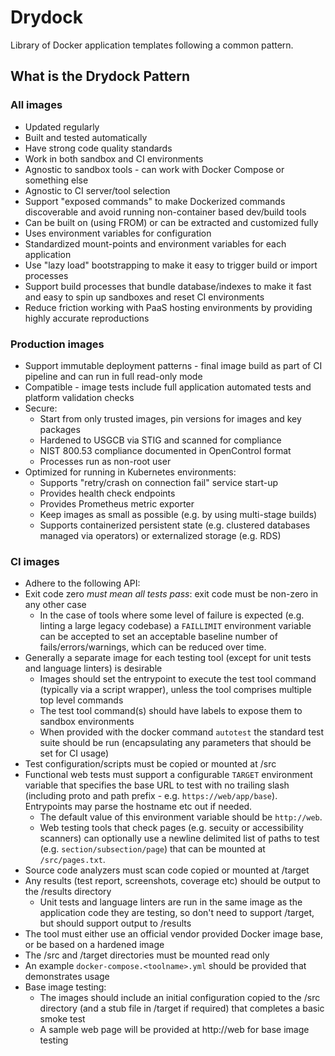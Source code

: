 # Drydock

Library of Docker application templates following a common pattern.

## What is the Drydock Pattern

### All images

* Updated regularly
* Built and tested automatically
* Have strong code quality standards
* Work in both sandbox and CI environments
* Agnostic to sandbox tools - can work with Docker Compose or something else
* Agnostic to CI server/tool selection
* Support "exposed commands" to make Dockerized commands discoverable and avoid running non-container based dev/build tools
* Can be built on (using FROM) or can be extracted and customized fully
* Uses environment variables for configuration
* Standardized mount-points and environment variables for each application
* Use "lazy load" bootstrapping to make it easy to trigger build or import processes
* Support build processes that bundle database/indexes to make it fast and easy to spin up sandboxes and reset CI environments
* Reduce friction working with PaaS hosting environments by providing highly accurate reproductions

### Production images

* Support immutable deployment patterns - final image build as part of CI pipeline and can run in full read-only mode
* Compatible - image tests include full application automated tests and platform validation checks
* Secure:
  * Start from only trusted images, pin versions for images and key packages
  * Hardened to USGCB via STIG and scanned for compliance
  * NIST 800.53 compliance documented in OpenControl format
  * Processes run as non-root user
* Optimized for running in Kubernetes environments:
  * Supports "retry/crash on connection fail" service start-up
  * Provides health check endpoints
  * Provides Prometheus metric exporter
  * Keep images as small as possible (e.g. by using multi-stage builds)
  * Supports containerized persistent state (e.g. clustered databases managed via operators) or externalized storage (e.g. RDS)

### CI images

* Adhere to the following API:
* Exit code zero *must mean all tests pass*: exit code must be non-zero in any other case
  * In the case of tools where some level of failure is expected (e.g. linting a large legacy codebase) a `FAILLIMIT` environment variable can be accepted to set an acceptable baseline number of fails/errors/warnings, which can be reduced over time.
* Generally a separate image for each testing tool (except for unit tests and language linters) is desirable
  * Images should set the entrypoint to execute the test tool command (typically via a script wrapper), unless the tool comprises multiple top level commands
  * The test tool command(s) should have labels to expose them to sandbox environments
  * When provided with the docker command `autotest` the standard test suite should be run (encapsulating any parameters that should be set for CI usage)
* Test configuration/scripts must be copied or mounted at /src
* Functional web tests must support a configurable `TARGET` environment variable that specifies the base URL to test with no trailing slash (including proto and path prefix - e.g. `https://web/app/base`). Entrypoints may parse the hostname etc out if needed.
  * The default value of this environment variable should be `http://web`.
  * Web testing tools that check pages (e.g. secuity or accessibility scanners) can optionally use a newline delimited list of paths to test (e.g. `section/subsection/page`) that can be mounted at `/src/pages.txt`.
* Source code analyzers must scan code copied or mounted at /target
* Any results (test report, screenshots, coverage etc) should be output to the /results directory
  * Unit tests and language linters are run in the same image as the application code they are testing, so don't need to support /target, but should support output to /results
* The tool must either use an official vendor provided Docker image base, or be based on a hardened image
* The /src and /target directories must be mounted read only
* An example `docker-compose.<toolname>.yml` should be provided that demonstrates usage
* Base image testing:
  * The images should include an initial configuration copied to the /src directory (and a stub file in /target if required) that completes a basic smoke test
  * A sample web page will be provided at http://web for base image testing
